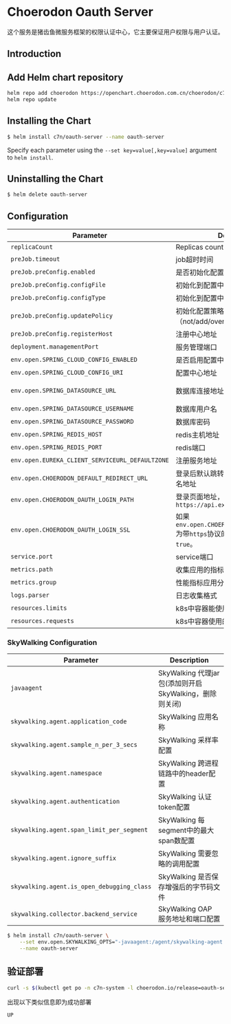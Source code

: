 # Choerodon Oauth Server
这个服务是猪齿鱼微服务框架的权限认证中心，它主要保证用户权限与用户认证。

## Introduction

## Add Helm chart repository

``` bash    
helm repo add choerodon https://openchart.choerodon.com.cn/choerodon/c7n
helm repo update
```

## Installing the Chart

```bash
$ helm install c7n/oauth-server --name oauth-server
```

Specify each parameter using the `--set key=value[,key=value]` argument to `helm install`.

## Uninstalling the Chart

```bash
$ helm delete oauth-server
```

## Configuration

Parameter | Description	| Default
--- |  ---  |  ---  
`replicaCount` | Replicas count | `1`
`preJob.timeout` | job超时时间 | `300`
`preJob.preConfig.enabled` | 是否初始化配置 | `true`
`preJob.preConfig.configFile` | 初始化到配置中心文件名 | `application.yml`
`preJob.preConfig.configType` | 初始化到配置中心存储方式 | `k8s`
`preJob.preConfig.updatePolicy` | 初始化配置策略（not/add/override/update） | `add`
`preJob.preConfig.registerHost` | 注册中心地址 | `http://register-server:8000`
`deployment.managementPort` | 服务管理端口 | `8021`
`env.open.SPRING_CLOUD_CONFIG_ENABLED` | 是否启用配置中心 | `true`
`env.open.SPRING_CLOUD_CONFIG_URI` | 配置中心地址 | `http://register-server:8000/`
`env.open.SPRING_DATASOURCE_URL` | 数据库连接地址 | `jdbc:mysql://127.0.0.1/iam_service?useUnicode=true&characterEncoding=utf-8&useSSL=false&useInformationSchema=true&remarks=true`
`env.open.SPRING_DATASOURCE_USERNAME` | 数据库用户名 | `choerodon`
`env.open.SPRING_DATASOURCE_PASSWORD` | 数据库密码 | `password`
`env.open.SPRING_REDIS_HOST` | redis主机地址 | `localhost`
`env.open.SPRING_REDIS_PORT` | redis端口 | `6379`
`env.open.EUREKA_CLIENT_SERVICEURL_DEFAULTZONE` | 注册服务地址 | `http://register-server:8000/eureka/`
`env.open.CHOERODON_DEFAULT_REDIRECT_URL` | 登录后默认跳转地址，应该为前台的域名地址 | 
`env.open.CHOERODON_OAUTH_LOGIN_PATH` | 登录页面地址，可以带协议配置为`https://api.example.com/oauth/login` | `/login`
`env.open.CHOERODON_OAUTH_LOGIN_SSL` | 如果`env.open.CHOERODON_OAUTH_LOGIN_PATH` 为带`https`协议的地址，则必须配置为`true`。 | `false`
`service.port` | service端口 | `8020`
`metrics.path` | 收集应用的指标数据路径 | ``
`metrics.group` | 性能指标应用分组 | `spring-boot`
`logs.parser` | 日志收集格式 | `spring-boot`
`resources.limits` | k8s中容器能使用资源的资源最大值 | `2Gi`
`resources.requests` | k8s中容器使用的最小资源需求 | `1Gi`

### SkyWalking Configuration
Parameter | Description
--- |  --- 
`javaagent` | SkyWalking 代理jar包(添加则开启 SkyWalking，删除则关闭)
`skywalking.agent.application_code` | SkyWalking 应用名称
`skywalking.agent.sample_n_per_3_secs` | SkyWalking 采样率配置
`skywalking.agent.namespace` | SkyWalking 跨进程链路中的header配置
`skywalking.agent.authentication` | SkyWalking 认证token配置
`skywalking.agent.span_limit_per_segment` | SkyWalking 每segment中的最大span数配置
`skywalking.agent.ignore_suffix` | SkyWalking 需要忽略的调用配置
`skywalking.agent.is_open_debugging_class` | SkyWalking 是否保存增强后的字节码文件
`skywalking.collector.backend_service` | SkyWalking OAP 服务地址和端口配置

```bash
$ helm install c7n/oauth-server \
    --set env.open.SKYWALKING_OPTS="-javaagent:/agent/skywalking-agent.jar -Dskywalking.agent.application_code=oauth-server  -Dskywalking.agent.sample_n_per_3_secs=-1 -Dskywalking.collector.backend_service=oap.skywalking:11800" \
    --name oauth-server
```

## 验证部署
```bash
curl -s $(kubectl get po -n c7n-system -l choerodon.io/release=oauth-server -o jsonpath="{.items[0].status.podIP}"):8021/actuator/health | jq -r .status
```
出现以下类似信息即为成功部署

```bash
UP
```
